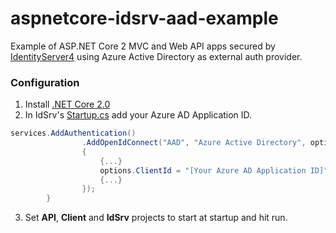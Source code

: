 # aspnetcore-idsrv-aad-example

Example of ASP.NET Core 2 MVC and Web API apps secured by [IdentityServer4](https://github.com/IdentityServer/IdentityServer4) using Azure Active Directory as external auth provider.

### Configuration

1. Install [.NET Core 2.0](https://www.microsoft.com/net/download/windows#/current)
1. In IdSrv's [Startup.cs](https://github.com/Crokus/aspnetcore-idsrv-aad-example/blob/master/Wolnik.IdSrv/Startup.cs#L37) add your Azure AD Application ID.

```csharp
services.AddAuthentication()
                .AddOpenIdConnect("AAD", "Azure Active Directory", options =>
                {
                    {...}
                    options.ClientId = "[Your Azure AD Application ID]";
                    {...}
                });
        }
```
3. Set __API__, __Client__ and __IdSrv__ projects to start at startup and hit run.
